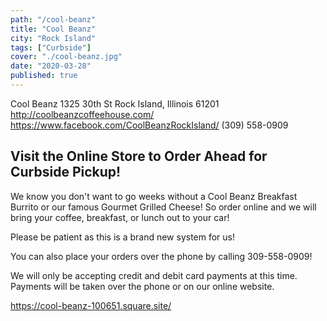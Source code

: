 ```yaml
---
path: "/cool-beanz"
title: "Cool Beanz"
city: "Rock Island"
tags: ["Curbside"]
cover: "./cool-beanz.jpg"
date: "2020-03-28"
published: true
---
```


Cool Beanz
1325 30th St
Rock Island, Illinois 61201
http://coolbeanzcoffeehouse.com/
https://www.facebook.com/CoolBeanzRockIsland/
(309) 558-0909

## Visit the Online Store to Order Ahead for Curbside Pickup!

We know you don't want to go weeks without a Cool Beanz Breakfast Burrito or our famous Gourmet Grilled Cheese! So order online and we will bring your coffee, breakfast, or lunch out to your car!

Please be patient as this is a brand new system for us!

You can also place your orders over the phone by calling 309-558-0909!

We will only be accepting credit and debit card payments at this time. Payments will be taken over the phone or on our online website.

https://cool-beanz-100651.square.site/
